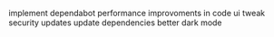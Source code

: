 implement dependabot
performance improvoments in code
ui tweak
security updates
update dependencies
better dark mode
